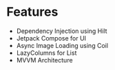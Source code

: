 # Features
- Dependency Injection using Hilt
- Jetpack Compose for UI
- Async Image Loading using Coil
- LazyColumns for List
- MVVM Architecture
